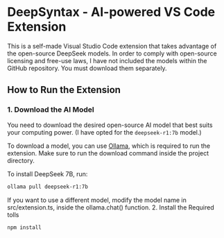 # DeepSyntax - AI-powered VS Code Extension

This is a self-made Visual Studio Code extension that takes advantage of the open-source DeepSeek models. In order to comply with open-source licensing and free-use laws, I have not included the models within the GitHub repository. You must download them separately.

## How to Run the Extension

### 1. Download the AI Model

You need to download the desired open-source AI model that best suits your computing power. (I have opted for the `deepseek-r1:7b` model.)

To download a model, you can use [Ollama](https://ollama.ai/), which is required to run the extension. Make sure to run the download command inside the project directory.

To install DeepSeek 7B, run:

```bash
ollama pull deepseek-r1:7b
```
If you want to use a different model, modify the model name in src/extension.ts, inside the ollama.chat() function.
2. Install the Required tolls
```bash
npm install
```
